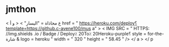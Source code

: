 # jmthon

< ع  محاذاة = "اليسار" > < و  أ href = " https://heroku.com/deploy؟template=https://github.c-avene100/mus a" >  < IMG  SRC = " HTTPS: //img.shields .io / Badge / Deploy٪ 20To٪ 20Heroku-purple؟ style = for-the-شارة & logo = heroku "  width = " 320 "  height = " 58.45 " /> </ a > </ p
>
